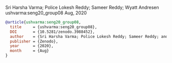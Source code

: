 
Sri Harsha Varma; Police Lokesh Reddy; Sameer Reddy; Wyatt Andresen      
ushvarma:seng20_group08 
Aug, 2020

```bibtex
@article{ushvarma:seng20_group08,
  title     = {ushvarma:seng20_group08},
  DOI       = {10.5281/zenodo.3988452}, 
  author    = {Sri Harsha Varma; Police Lokesh Reddy; Sameer Reddy; andresenwc}, 
  publisher = {Zenodo}, 
  year      = {2020}, 
  month     = {Aug}
}
```
